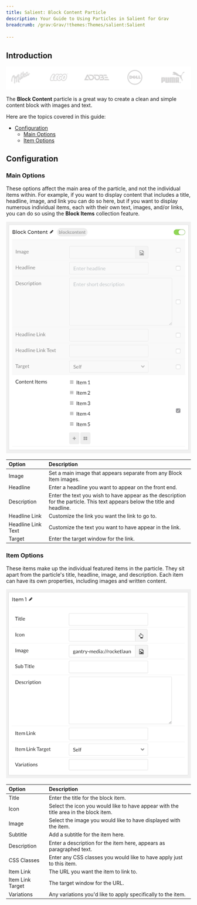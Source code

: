 ```yaml
---
title: Salient: Block Content Particle
description: Your Guide to Using Particles in Salient for Grav
breadcrumb: /grav:Grav/!themes:Themes/salient:Salient

---
```


## Introduction

![](assets/particle_block1.png)

The **Block Content** particle is a great way to create a clean and simple content block with images and text. 

Here are the topics covered in this guide:

* [Configuration](#configuration)
    - [Main Options](#main-options)
    - [Item Options](#item-options)

## Configuration

### Main Options 

These options affect the main area of the particle, and not the individual items within. For example, if you want to display content that includes a title, headline, image, and link you can do so here, but if you want to display numerous individual items, each with their own text, images, and/or links, you can do so using the **Block Items** collection feature.

![](assets/particle_block2.png)

| Option             | Description                                                                                                                 |
| :-----             | :-----                                                                                                                      |
| Image              | Set a main image that appears separate from any Block Item images.                                                          |
| Headline           | Enter a headline you want to appear on the front end.                                                                       |
| Description        | Enter the text you wish to have appear as the description for the particle. This text appears below the title and headline. |
| Headline Link      | Customize the link you want the link to go to.                                                                              |
| Headline Link Text | Customize the text you want to have appear in the link.                                                                     |
| Target             | Enter the target window for the link.                                                                                       |

### Item Options

These items make up the individual featured items in the particle. They sit apart from the particle's title, headline, image, and description. Each item can have its own properties, including images and written content.

![](assets/particle_block3.png)

| Option           | Description                                                                          |
| :-----           | :-----                                                                               |
| Title            | Enter the title for the block item.                                                  |
| Icon             | Select the icon you would like to have appear with the title area in the block item. |
| Image            | Select the image you would like to have displayed with the item.                     |
| Subtitle         | Add a subtitle for the item here.                                                    |
| Description      | Enter a description for the item here, appears as paragraphed text.                  |
| CSS Classes      | Enter any CSS classes you would like to have apply just to this item.                |
| Item Link        | The URL you want the item to link to.                                                |
| Item Link Target | The target window for the URL.                                                       |
| Variations       | Any variations you'd like to apply specifically to the item.                         |

